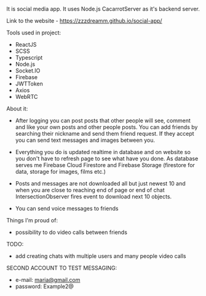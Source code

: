 It is social media app. It uses Node.js CacarrotServer as it's backend server.

Link to the website - https://zzzdreamm.github.io/social-app/

Tools used in project:
- ReactJS
- SCSS
- Typescript
- Node.js
- Socket.IO
- Firebase
- JWTToken
- Axios
- WebRTC

About it:

- After logging you can post posts that other people will see, comment and like your own posts and other people posts. You can add friends by searching their nickname and send them friend request. If they accept you can send text messages and images between you.

- Everything you do is updated realtime in database and on website so you don't have to refresh page to see what have you done.
As database serves me Firebase Cloud Firestore and Firebase Storage (firestore for data, storage for images, films etc.)

- Posts and messages are not downloaded all but just newest 10 and when you are close to reaching end of page or end of chat IntersectionObserver fires event to download next 10 objects.
- You can send voice messages to friends 

Things I'm proud of:
- possibility to do video calls between friends

TODO:
- add creating chats with multiple users and many people video calls



SECOND ACCOUNT TO TEST MESSAGING:
- e-mail: maria@gmail.com
- password: Example2@


